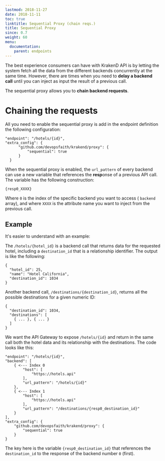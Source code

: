 ```yaml
---
lastmod: 2018-11-27
date: 2018-11-11
toc: true
linktitle: Sequential Proxy (chain reqs.)
title: Sequential Proxy
since: 0.7
weight: 60
menu:
  documentation:
    parent: endpoints
---
```

The best experience consumers can have with KrakenD API is by letting the system fetch all the data from the different backends concurrently at the same time. However, there are times when you need to **delay a backend call** until you can inject as input the result of a previous call.

The sequential proxy allows you to **chain backend requests**.

# Chaining the requests
All you need to enable the sequential proxy is add in the endpoint definition the following configuration:

    "endpoint": "/hotels/{id}",
    "extra_config": {
          "github.com/devopsfaith/krakend/proxy": {
              "sequential": true
          }
      }

When the sequential proxy is enabled, the `url_pattern` of every backend can use a new variable that references the **resp**onse of a previous API call. The variable has the following construction:

    {resp0_XXXX}

Where `0` is the index of the specific backend you want to access ( `backend` array), and where `XXXX` is the attribute name you want to inject from the previous call.


## Example
It's easier to understand with an example:

The `/hotels/{hotel_id}` is a backend call that returns data for the requested hotel, including a `destination_id` that is a relationship identifier. The output is like the following:

    {
      "hotel_id": 25,
      "name": "Hotel California",
      "destination_id": 1034
    }

Another backend call, `/destinations/{destination_id}`, returns all the possible destinations for a given numeric ID:

    {
      "destination_id": 1034,
      "destinations": [
        { ... }, { ... }
      ]
    }

We want the API Gateway to expose `/hotels/{id}` and return in the same call both the hotel data and its relationship with the destinations. The code looks like this:

    "endpoint": "/hotels/{id}",
    "backend": [
        { <--- Index 0
            "host": [
                "https://hotels.api"
            ],
            "url_pattern": "/hotels/{id}"
        },
        { <--- Index 1
            "host": [
                "https://hotels.api"
            ],
            "url_pattern": "/destinations/{resp0_destination_id}"
        }
    ],
    "extra_config": {
        "github.com/devopsfaith/krakend/proxy": {
            "sequential": true
        }
    }

The key here is the variable `{resp0_destination_id}` that references the `destination_id` to the response of the backend number `0` (first).
